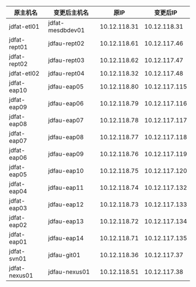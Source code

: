 | 原主机名          | 变更后主机名           | 原IP          | 变更后IP         |
| ------------- | ---------------- | ------------ | ------------- |
| jdfat-etl01   | jdfat-mesdbdev01 | 10.12.118.31 | 10.12.118.31  |
| jdfat-rept01  | jdfau-rept02     | 10.12.118.61 | 10.12.117.46  |
| jdfat-rept02  | jdfau-rept03     | 10.12.118.62 | 10.12.117.47  |
| jdfat-etl02   | jdfau-rept04     | 10.12.118.32 | 10.12.117.48  |
| jdfat-eap10   | jdfau-eap05      | 10.12.118.80 | 10.12.117.115 |
| jdfat-eap09   | jdfau-eap06      | 10.12.118.79 | 10.12.117.116 |
| jdfat-eap08   | jdfau-eap07      | 10.12.118.78 | 10.12.117.117 |
| jdfat-eap07   | jdfau-eap08      | 10.12.118.77 | 10.12.117.118 |
| jdfat-eap06   | jdfau-eap09      | 10.12.118.76 | 10.12.117.119 |
| jdfat-eap05   | jdfau-eap10      | 10.12.118.75 | 10.12.117.120 |
| jdfat-eap04   | jdfau-eap11      | 10.12.118.74 | 10.12.117.132 |
| jdfat-eap03   | jdfau-eap12      | 10.12.118.73 | 10.12.117.133 |
| jdfat-eap02   | jdfau-eap13      | 10.12.118.72 | 10.12.117.134 |
| jdfat-eap01   | jdfau-eap14      | 10.12.118.71 | 10.12.117.135 |
| jdfat-svn01   | jdfau-git01      | 10.12.118.36 | 10.12.117.37  |
| jdfat-nexus01 | jdfau-nexus01    | 10.12.118.51 | 10.12.117.38  |